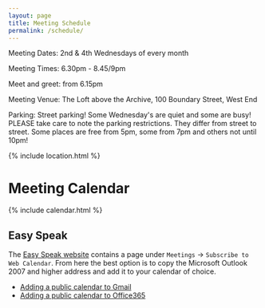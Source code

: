 ```yaml
---
layout: page
title: Meeting Schedule
permalink: /schedule/
---
```


Meeting Dates:    2nd & 4th Wednesdays of every month

Meeting Times:    6.30pm - 8.45/9pm

Meet and greet:   from 6.15pm

Meeting Venue:   The Loft above the Archive, 100 Boundary Street, West End

Parking:  Street parking! Some Wednesday's are quiet and some are busy! PLEASE take care to note the parking restrictions. They differ from street to street. Some places are free from 5pm, some from 7pm and others not until 10pm!

{% include location.html %}

# Meeting Calendar
{% include calendar.html %}


## Easy Speak
The [Easy Speak website](https://easy-speak.org/webcal_subscribe.php) contains a page under `Meetings` -> `Subscribe to Web Calendar`. From here the best option is to copy the Microsoft Outlook 2007 and higher address and add it to your calendar of choice.
* [Adding a public calendar to Gmail](https://support.google.com/calendar/answer/37100?hl=en&co=GENIE.Platform%3DDesktop)
* [Adding a public calendar to Office365](https://support.microsoft.com/en-au/office/import-or-subscribe-to-a-calendar-in-outlook-on-the-web-503ffaf6-7b86-44fe-8dd6-8099d95f38df)

